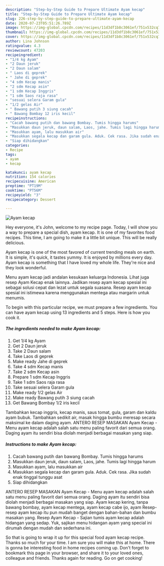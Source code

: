 ```yaml
---
description: "Step-by-Step Guide to Prepare Ultimate Ayam kecap"
title: "Step-by-Step Guide to Prepare Ultimate Ayam kecap"
slug: 226-step-by-step-guide-to-prepare-ultimate-ayam-kecap
date: 2020-07-23T05:51:26.789Z
image: https://img-global.cpcdn.com/recipes/11d3df1b8c3061ef/751x532cq70/ayam-kecap-foto-resep-utama.jpg
thumbnail: https://img-global.cpcdn.com/recipes/11d3df1b8c3061ef/751x532cq70/ayam-kecap-foto-resep-utama.jpg
cover: https://img-global.cpcdn.com/recipes/11d3df1b8c3061ef/751x532cq70/ayam-kecap-foto-resep-utama.jpg
author: Lina Johnson
ratingvalue: 4.3
reviewcount: 47203
recipeingredient:
- "1/4 kg Ayam"
- "2 Daun jeruk"
- "2 Daun salam"
- " Laos di geprek"
- " Jahe di geprek"
- "4 sdm Kecap manis"
- "2 sdm Kecap asin"
- "1 sdm Kecap Inggris"
- "1 sdm Saos raja rasa"
- "sesuai selera Garam gula"
- "1/2 gelas Air"
- " Bawang putih 3 siung cacah"
- " Bawang Bombay 12 iris kecil"
recipeinstructions:
- "Cacah bawang putih dan bawang Bombay. Tumis hingga harums"
- "Masukkan daun jeruk, daun salam, Laos, jahe. Tumis lagi hingga harum"
- "Masukkan ayam, lalu masukkan air"
- "Masukkan segala kecap dan garam gula. Aduk. Cek rasa. Jika sudah enak tinggal tunggu asat"
- "Siap dihidangkan"
categories:
- Recipe
tags:
- ayam
- kecap

katakunci: ayam kecap 
nutrition: 154 calories
recipecuisine: American
preptime: "PT19M"
cooktime: "PT56M"
recipeyield: "3"
recipecategory: Dessert

---
```



![Ayam kecap](https://img-global.cpcdn.com/recipes/11d3df1b8c3061ef/751x532cq70/ayam-kecap-foto-resep-utama.jpg)

Hey everyone, it's John, welcome to my recipe page. Today, I will show you a way to prepare a special dish, ayam kecap. It is one of my favorites food recipes. This time, I am going to make it a little bit unique. This will be really delicious.

Ayam kecap is one of the most favored of current trending meals on earth. It is simple, it's quick, it tastes yummy. It is enjoyed by millions every day. Ayam kecap is something that I have loved my whole life. They're nice and they look wonderful.

Menu ayam kecap jadi andalan kesukaan keluarga Indonesia. Lihat juga resep Ayam Kecap enak lainnya. Jadikan resep ayam kecap spesial ini sebagai solusi cepat dan lezat untuk segala suasana. Resep ayam kecap spesial ini istimewa karena menggunakan mentega atau margarin untuk menumis.


To begin with this particular recipe, we must prepare a few ingredients. You can have ayam kecap using 13 ingredients and 5 steps. Here is how you cook it.

<!--inarticleads1-->

##### The ingredients needed to make Ayam kecap:

1. Get 1/4 kg Ayam
1. Get 2 Daun jeruk
1. Take 2 Daun salam
1. Take  Laos di geprek
1. Make ready  Jahe di geprek
1. Take 4 sdm Kecap manis
1. Take 2 sdm Kecap asin
1. Prepare 1 sdm Kecap Inggris
1. Take 1 sdm Saos raja rasa
1. Take sesuai selera Garam gula
1. Make ready 1/2 gelas Air
1. Make ready  Bawang putih 3 siung cacah
1. Get  Bawang Bombay 1/2 iris kecil


Tambahkan kecap inggris, kecap manis, saus tomat, gula, garam dan kaldu ayam bubuk. Tambahkan sedikit air, masak hingga bumbu meresap secara maksimal ke dalam daging ayam. ANTERO RESEP MASAKAN Ayam Kecap - Menu ayam kecap adalah salah satu menu paling favorit dari semua orang. Daging ayam itu sendiri bisa diolah menjadi berbagai masakan yang siap. 

<!--inarticleads2-->

##### Instructions to make Ayam kecap:

1. Cacah bawang putih dan bawang Bombay. Tumis hingga harums
1. Masukkan daun jeruk, daun salam, Laos, jahe. Tumis lagi hingga harum
1. Masukkan ayam, lalu masukkan air
1. Masukkan segala kecap dan garam gula. Aduk. Cek rasa. Jika sudah enak tinggal tunggu asat
1. Siap dihidangkan


ANTERO RESEP MASAKAN Ayam Kecap - Menu ayam kecap adalah salah satu menu paling favorit dari semua orang. Daging ayam itu sendiri bisa diolah menjadi berbagai masakan yang siap. Ayam kecap kering, tanpa bawang bombay, ayam kecap mentega, ayam kecap cabe ijo, ayam Resep-resep ayam kecap itu pun mudah banget dengan bahan-bahan dan bumbu masakan yang. Resep Ayam Kecap - Sajian tumis ayam kecap adalah hidangan yang sedap. Yuk, sajikan menu hidangan ayam yang special ini dirumah dengan mudah dan sederhana ini. 

So that is going to wrap it up for this special food ayam kecap recipe. Thanks so much for your time. I am sure you will make this at home. There is gonna be interesting food in home recipes coming up. Don't forget to bookmark this page in your browser, and share it to your loved ones, colleague and friends. Thanks again for reading. Go on get cooking!
